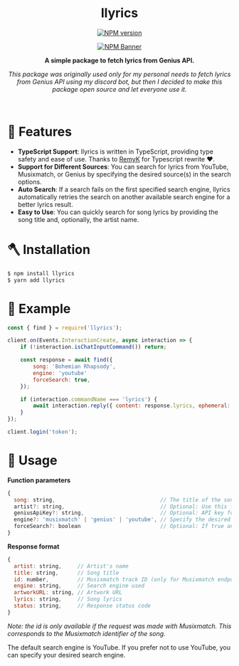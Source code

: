 <div align="center">
  <h1>llyrics</h1>
  <p>
  <a href="https://www.npmjs.com/package/llyrics"><img src="https://img.shields.io/npm/v/llyrics?maxAge=3600" alt="NPM version" /></a>
  <p>
  <p>
    <a href="https://www.npmjs.com/package/llyrics"><img src="https://nodei.co/npm/llyrics.png?downloads=true&stars=true" alt="NPM Banner"></a>
  </p>
  <p><b>A simple package to fetch lyrics from Genius API.</b></p>

  <p><i>This package was originally used only for my personal needs to fetch lyrics from Genius API using my discord bot, but then I decided to make this package open source and let everyone use it.</i></p>
  </div>
  <br>

# 💫 Features

- **TypeScript Support**: llyrics is written in TypeScript, providing type safety and ease of use. Thanks to [RemyK](https://github.com/RemyK888) for Typescript rewrite ❤.
- **Support for Different Sources**: You can search for lyrics from YouTube, Musixmatch, or Genius by specifying the desired source(s) in the search options.
- **Auto Search**: If a search fails on the first specified search engine, llyrics automatically retries the search on another available search engine for a better lyrics result.
- **Easy to Use**: You can quickly search for song lyrics by providing the song title and, optionally, the artist name.


# 🪓 Installation
```sh
$ npm install llyrics
$ yarn add llyrics
```


# 💾 Example
```js
const { find } = require('llyrics');

client.on(Events.InteractionCreate, async interaction => {
	if (!interaction.isChatInputCommand()) return;

    const response = await find({
        song: 'Bohemian Rhapsody',
        engine: 'youtube'
        forceSearch: true,
    });

	if (interaction.commandName === 'lyrics') {
		await interaction.reply({ content: response.lyrics, ephemeral: true });
	}
});

client.login('token');
```

# 🔧 Usage

**Function parameters**

```js
{
  song: string,                                 // The title of the song
  artist?: string,                              // Optional: Use this for more accurate lyrics results on the Musixmatch endpoint
  geniusApiKey?: string,                        // Optional: API key for the Genius search engine
  engine?: 'musixmatch' | 'genius' | 'youtube', // Specify the desired search engine: 'musixmatch', 'genius', or 'youtube'
  forceSearch?: boolean                         // Optional: If true and the search fails on the first specified search engine, llyrics automatically retries the search on another available search engine
}

```


**Response format**
```js
{
  artist: string,     // Artist's name
  title: string,      // Song title
  id: number,         // Musixmatch track ID (only for Musixmatch endpoint)
  engine: string,     // Search engine used
  artworkURL: string, // Artwork URL
  lyrics: string,     // Song lyrics
  status: string,     // Response status code
}
```

*Note: the id is only available if the request was made with Musixmatch. This corresponds to the Musixmatch identifier of the song.*

The default search engine is YouTube. If you prefer not to use YouTube, you can specify your desired search engine.

